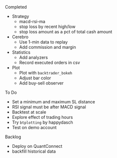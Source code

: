 Completed
* Strategy
    * macd-rsi-ma
    * stop loss by recent high/low
    * stop loss amount as a pct of total cash amount
* Cerebro
    * Use 1-min data to replay
    * Add commission and margin
* Statistics
    * Add analyzers
    * Record executed orders in csv
* Plot
    * Plot with `backtrader_bokeh`
    * Adjust bar color
    * Add buy-sell observer

To Do
* Set a minimum and maximum SL distance
* RSI signal must be after MACD signal
* Backtest at scale
* Explore effect of trading hours
* Try `btplotting` by happydasch
* Test on demo account


Backlog
* Deploy on QuantConnect
* backfill historical data

